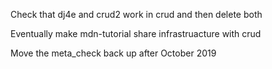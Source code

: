 
Check that dj4e and crud2 work in crud and then delete both

Eventually make mdn-tutorial share infrastruacture with crud

Move the meta_check back up after October 2019


